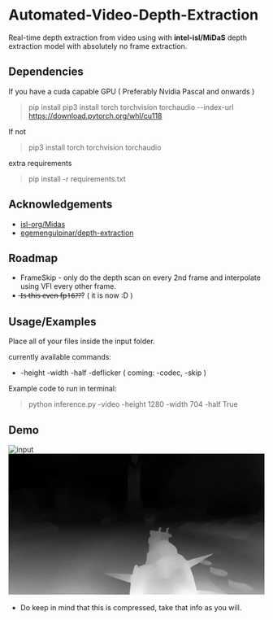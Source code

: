 


# Automated-Video-Depth-Extraction 
Real-time depth extraction from video using with **intel-isl/MiDaS** depth extraction model with absolutely no frame extraction.

## Dependencies
If you have a cuda capable GPU ( Preferably Nvidia Pascal and onwards )
 > pip install pip3 install torch torchvision torchaudio --index-url https://download.pytorch.org/whl/cu118

If not
 > pip3 install torch torchvision torchaudio

extra requirements
 > pip install -r requirements.txt

## Acknowledgements

 - [isl-org/Midas](https://github.com/isl-org/MiDaS)
 - [egemengulpinar/depth-extraction](https://github.com/egemengulpinar/depth-extraction)

## Roadmap
 - FrameSkip - only do the depth scan on every 2nd frame and interpolate using VFI every other frame.
 - ̶I̶s̶ ̶t̶h̶i̶s̶ ̶e̶v̶e̶n̶ ̶f̶p̶1̶6̶?̶?̶? ( it is now :D )

## Usage/Examples
Place all of your files inside the input folder.

currently available commands:
 - -height -width -half -deflicker ( coming: -codec, -skip )

Example code to run in terminal:
 > python inference.py -video -height 1280 -width 704 -half True

## Demo

![input](https://github.com/NevermindNilas/Automated-Video-Depth-Extraction/blob/main/input/input.gif)![output](https://github.com/NevermindNilas/Automated-Video-Depth-Extraction/blob/main/output/output.gif)

 - Do keep in mind that this is compressed, take that info as you will.